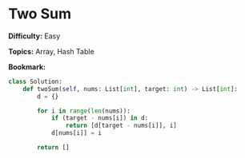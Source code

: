 # Two Sum

**Difficulty:** Easy

**Topics:** Array, Hash Table

**Bookmark:**

```python
class Solution:
    def twoSum(self, nums: List[int], target: int) -> List[int]:
        d = {}

        for i in range(len(nums)):
            if (target - nums[i]) in d:
                return [d[target - nums[i]], i]
            d[nums[i]] = i

        return []
```
